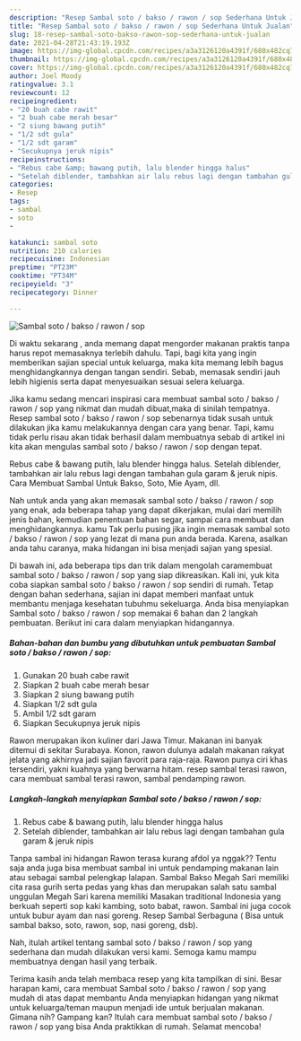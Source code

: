```yaml
---
description: "Resep Sambal soto / bakso / rawon / sop Sederhana Untuk Jualan"
title: "Resep Sambal soto / bakso / rawon / sop Sederhana Untuk Jualan"
slug: 18-resep-sambal-soto-bakso-rawon-sop-sederhana-untuk-jualan
date: 2021-04-28T21:43:19.193Z
image: https://img-global.cpcdn.com/recipes/a3a3126120a4391f/680x482cq70/sambal-soto-bakso-rawon-sop-foto-resep-utama.jpg
thumbnail: https://img-global.cpcdn.com/recipes/a3a3126120a4391f/680x482cq70/sambal-soto-bakso-rawon-sop-foto-resep-utama.jpg
cover: https://img-global.cpcdn.com/recipes/a3a3126120a4391f/680x482cq70/sambal-soto-bakso-rawon-sop-foto-resep-utama.jpg
author: Joel Moody
ratingvalue: 3.1
reviewcount: 12
recipeingredient:
- "20 buah cabe rawit"
- "2 buah cabe merah besar"
- "2 siung bawang putih"
- "1/2 sdt gula"
- "1/2 sdt garam"
- "Secukupnya jeruk nipis"
recipeinstructions:
- "Rebus cabe &amp; bawang putih, lalu blender hingga halus"
- "Setelah diblender, tambahkan air lalu rebus lagi dengan tambahan gula garam &amp; jeruk nipis"
categories:
- Resep
tags:
- sambal
- soto
- 

katakunci: sambal soto  
nutrition: 210 calories
recipecuisine: Indonesian
preptime: "PT23M"
cooktime: "PT34M"
recipeyield: "3"
recipecategory: Dinner

---
```



![Sambal soto / bakso / rawon / sop](https://img-global.cpcdn.com/recipes/a3a3126120a4391f/680x482cq70/sambal-soto-bakso-rawon-sop-foto-resep-utama.jpg)

Di waktu  sekarang , anda memang dapat mengorder makanan praktis tanpa harus repot memasaknya terlebih dahulu. Tapi, bagi kita yang ingin memberikan sajian special untuk keluarga, maka kita memang lebih bagus menghidangkannya dengan tangan sendiri. Sebab, memasak sendiri jauh lebih higienis serta dapat menyesuaikan sesuai selera keluarga.

Jika kamu sedang mencari inspirasi cara membuat sambal soto / bakso / rawon / sop yang nikmat dan mudah dibuat,maka di sinilah tempatnya. Resep sambal soto / bakso / rawon / sop  sebenarnya tidak susah untuk dilakukan jika kamu melakukannya dengan cara yang benar. Tapi, kamu tidak perlu risau akan tidak berhasil dalam membuatnya 
sebab di artikel ini kita akan mengulas sambal soto / bakso / rawon / sop dengan tepat.  

Rebus cabe &amp; bawang putih, lalu blender hingga halus. Setelah diblender, tambahkan air lalu rebus lagi dengan tambahan gula garam &amp; jeruk nipis. Cara Membuat Sambal Untuk Bakso, Soto, Mie Ayam, dll.

Nah untuk anda yang akan memasak sambal soto / bakso / rawon / sop yang enak, ada beberapa tahap yang dapat dikerjakan, mulai dari memilih jenis bahan, kemudian penentuan bahan segar, sampai cara membuat dan menghidangkannya. kamu Tak perlu pusing jika ingin memasak sambal soto / bakso / rawon / sop yang lezat di mana pun anda berada. Karena, asalkan anda  tahu caranya, maka hidangan ini bisa menjadi sajian yang spesial.

Di bawah ini, ada beberapa tips dan trik dalam mengolah caramembuat sambal soto / bakso / rawon / sop yang siap dikreasikan. Kali ini, yuk kita coba siapkan sambal soto / bakso / rawon / sop sendiri di rumah. Tetap dengan bahan sederhana, sajian ini dapat memberi manfaat untuk membantu menjaga kesehatan tubuhmu sekeluarga. Anda bisa menyiapkan Sambal soto / bakso / rawon / sop memakai 6 bahan dan 2 langkah pembuatan. Berikut ini cara dalam menyiapkan hidangannya.

<!--inarticleads1-->

##### Bahan-bahan dan bumbu yang dibutuhkan untuk pembuatan Sambal soto / bakso / rawon / sop:

1. Gunakan 20 buah cabe rawit
1. Siapkan 2 buah cabe merah besar
1. Siapkan 2 siung bawang putih
1. Siapkan 1/2 sdt gula
1. Ambil 1/2 sdt garam
1. Siapkan Secukupnya jeruk nipis


Rawon merupakan ikon kuliner dari Jawa Timur. Makanan ini banyak ditemui di sekitar Surabaya. Konon, rawon dulunya adalah makanan rakyat jelata yang akhirnya jadi sajian favorit para raja-raja. Rawon punya ciri khas tersendiri, yakni kuahnya yang berwarna hitam. resep sambal terasi rawon, cara membuat sambal terasi rawon, sambal pendamping rawon. 

<!--inarticleads2-->

##### Langkah-langkah menyiapkan Sambal soto / bakso / rawon / sop:

1. Rebus cabe &amp; bawang putih, lalu blender hingga halus
1. Setelah diblender, tambahkan air lalu rebus lagi dengan tambahan gula garam &amp; jeruk nipis


Tanpa sambal ini hidangan Rawon terasa kurang afdol ya nggak?? Tentu saja anda juga bisa membuat sambal ini untuk pendamping makanan lain atau sebagai sambal pelengkap lalapan. Sambal Bakso Megah Sari memiliki cita rasa gurih serta pedas yang khas dan merupakan salah satu sambal unggulan Megah Sari karena memiliki Masakan traditional Indonesia yang berkuah seperti sop kaki kambing, soto babat, rawon. Sambal ini juga cocok untuk bubur ayam dan nasi goreng. Resep Sambal Serbaguna ( Bisa untuk sambal bakso, soto, rawon, sop, nasi goreng, dsb). 

Nah, itulah artikel tentang  sambal soto / bakso / rawon / sop  yang sederhana dan mudah dilakukan versi kami. Semoga kamu mampu membuatnya dengan hasil yang terbaik. 

Terima kasih anda telah membaca resep yang kita tampilkan di sini. Besar harapan kami, cara membuat  Sambal soto / bakso / rawon / sop yang mudah di atas dapat membantu Anda menyiapkan hidangan yang nikmat untuk keluarga/teman maupun menjadi ide untuk berjualan makanan. Gimana nih? Gampang kan? Itulah cara membuat sambal soto / bakso / rawon / sop yang bisa Anda praktikkan di rumah. Selamat mencoba!

